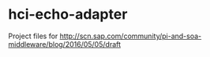 # hci-echo-adapter
Project files for http://scn.sap.com/community/pi-and-soa-middleware/blog/2016/05/05/draft
